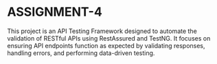 # ASSIGNMENT-4
This project is an API Testing Framework designed to automate the validation of RESTful APIs using RestAssured and TestNG. It focuses on ensuring API endpoints function as expected by validating responses, handling errors, and performing data-driven testing.
